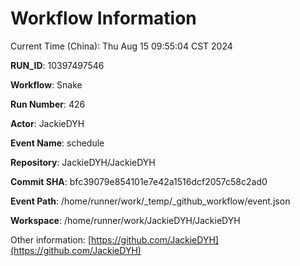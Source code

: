 # Workflow Information

Current Time (China): Thu Aug 15 09:55:04 CST 2024  

**RUN_ID**: 10397497546  

**Workflow**: Snake  

**Run Number**: 426  

**Actor**: JackieDYH  

**Event Name**: schedule  

**Repository**: JackieDYH/JackieDYH  

**Commit SHA**: bfc39079e854101e7e42a1516dcf2057c58c2ad0  

**Event Path**: /home/runner/work/_temp/_github_workflow/event.json  

**Workspace**: /home/runner/work/JackieDYH/JackieDYH  

Other information: [https://github.com/JackieDYH](https://github.com/JackieDYH)
